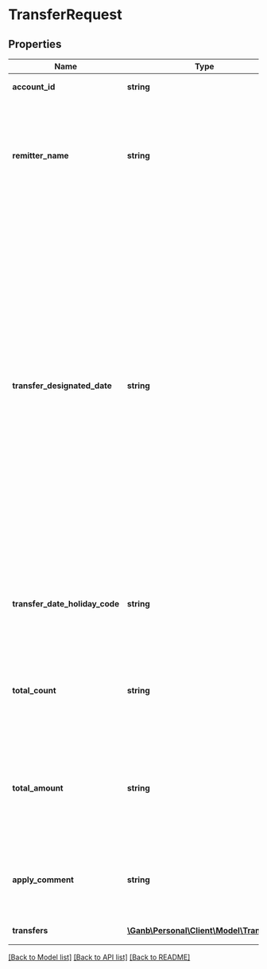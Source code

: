 # TransferRequest

## Properties
Name | Type | Description | Notes
------------ | ------------- | ------------- | -------------
**account_id** | **string** | 口座ID 半角英数字 口座を識別するID | 
**remitter_name** | **string** | 振込依頼人名 半角文字 指定しない場合は口座名義がデフォルト値となります 振込許容文字を指定可 ただし、一部の非許容文字は、許容文字に変換を行います | [optional] 
**transfer_designated_date** | **string** | 振込指定日 半角文字 YYYY-MM-DD形式 振込対象の指定日 ただし、振込指定日が非営業日で、非営業日に実施できない振込（他行宛振込み）が振込情報に1件以上存在する場合、以下のとおりとなります ・「振込指定日休日コード」が1または省略の場合、振込指定日の翌営業日を振込対象の指定日となります ・「振込指定日休日コード」が2の場合、振込指定日の前営業日を振込対象の指定日となります ・「振込指定日休日コード」が3の場合、エラーとなり「400 Bad Request」を返却します | 
**transfer_date_holiday_code** | **string** | 振込指定日休日コード 半角数字 1：翌営業日、2：前営業日、3：エラー返却 省略可（省略した場合は1とみなします） | [optional] 
**total_count** | **string** | 合計件数 半角数字 1以上99件まで指定可能（0はエラー） 1件のみの場合は省略可（項目自体の設定が不要です） | [optional] 
**total_amount** | **string** | 合計金額 半角数字 1以上999,999,999,999円以下　数値のみで0、カンマ、マイナス不可 1件のみの場合は省略可（項目自体の設定が不要です） | [optional] 
**apply_comment** | **string** | 振込申請メモ（申請コメント） 全半角文字 項目自体の設定が不要 値を設定しても銀行で読み捨て | [optional] 
**transfers** | [**\Ganb\Personal\Client\Model\Transfer[]**](Transfer.md) | 振込情報 振込情報のリスト | 

[[Back to Model list]](../README.md#documentation-for-models) [[Back to API list]](../README.md#documentation-for-api-endpoints) [[Back to README]](../README.md)


